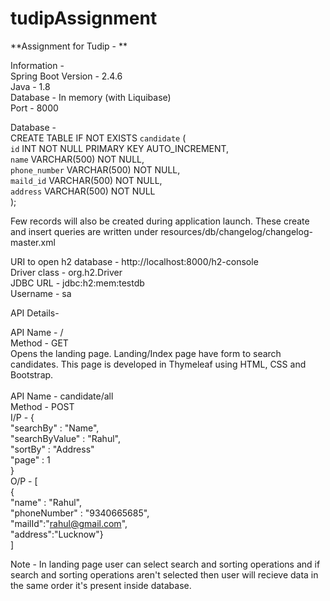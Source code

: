 # tudipAssignment
**Assignment for Tudip - **<br />

Information -<br />
Spring Boot Version - 2.4.6<br />
Java - 1.8<br />
Database - In memory (with Liquibase)<br />
Port - 8000<br />

Database - <br />
CREATE TABLE IF NOT EXISTS `candidate` (<br />
    `id` INT NOT NULL PRIMARY KEY AUTO_INCREMENT,<br />
    `name` VARCHAR(500) NOT NULL,<br />
    `phone_number` VARCHAR(500) NOT NULL,<br />
    `maild_id` VARCHAR(500) NOT NULL,<br />
    `address` VARCHAR(500) NOT NULL<br />
);<br />

Few records will also be created during application launch. These create and insert queries are written under resources/db/changelog/changelog-master.xml<br />

URI to open h2 database - http://localhost:8000/h2-console<br />
Driver class - org.h2.Driver<br />
JDBC URL - jdbc:h2:mem:testdb<br />
Username - sa<br />


API Details- <br />

API Name - /<br />
Method - GET <br />
Opens the landing page. Landing/Index page have form to search candidates. This page is developed in Thymeleaf using HTML, CSS and Bootstrap.<br />
<br />
API Name - candidate/all<br />
Method - POST<br />
I/P - {<br />
	"searchBy" : "Name",<br />
	"searchByValue" : "Rahul",<br />
	"sortBy" : "Address"<br />
	"page" : 1<br />
}<br />
O/P - [<br />
	{<br />
  "name" : "Rahul", <br />
  "phoneNumber" : "9340665685", <br />
  "mailId":"rahul@gmail.com", <br />
  "address":"Lucknow"}<br />
]<br />

Note - In landing page user can select search and sorting operations and if search and sorting operations aren't selected then user will recieve data in the same order it's present inside database.
